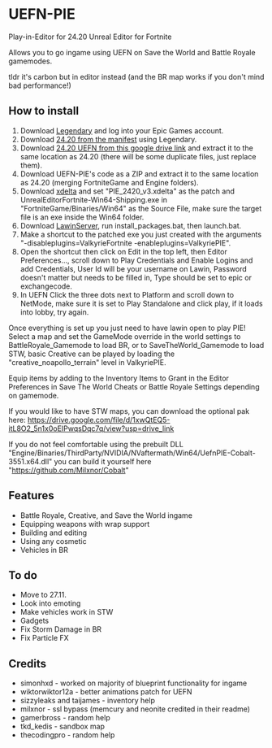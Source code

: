 # UEFN-PIE
 Play-in-Editor for 24.20 Unreal Editor for Fortnite

Allows you to go ingame using UEFN on Save the World and Battle Royale gamemodes.

tldr it's carbon but in editor instead (and the BR map works if you don't mind bad performance!)

## How to install

1. Download [Legendary](https://github.com/derrod/legendary) and log into your Epic Games account.
2. Download [24.20 from the manifest](https://github.com/polynite/fn-releases/blob/master/manifests/tmTvOoFm8OIjCeEGcEy5K-JduF6EvA.manifest) using Legendary.
3. Download [24.20 UEFN from this google drive link](https://drive.google.com/file/d/19Tf2c5O0ZAsjAWzwrpQBYgPszo9GQKQn/view?usp=sharing) and extract it to the same location as 24.20 (there will be some duplicate files, just replace them).
4. Download UEFN-PIE's code as a ZIP and extract it to the same location as 24.20 (merging FortniteGame and Engine folders).
5. Download [xdelta](https://www.romhacking.net/download/utilities/598/) and set "PIE_2420_v3.xdelta" as the patch and UnrealEditorFortnite-Win64-Shipping.exe in "FortniteGame/Binaries/Win64" as the Source File, make sure the target file is an exe inside the Win64 folder.
6. Download [LawinServer](https://github.com/Lawin0129/LawinServer), run install_packages.bat, then launch.bat.
7. Make a shortcut to the patched exe you just created with the arguments "-disableplugins=ValkyrieFortnite -enableplugins=ValkyriePIE".
8. Open the shortcut then click on Edit in the top left, then Editor Preferences..., scroll down to Play Credentials and Enable Logins and add Credentials, User Id will be your username on Lawin, Password doesn't matter but needs to be filled in, Type should be set to epic or exchangecode.
9. In UEFN Click the three dots next to Platform and scroll down to NetMode, make sure it is set to Play Standalone and click play, if it loads into lobby, try again.

Once everything is set up you just need to have lawin open to play PIE! Select a map and set the GameMode override in the world settings to BattleRoyale_Gamemode to load BR, or to SaveTheWorld_Gamemode to load STW, basic Creative can be played by loading the "creative_noapollo_terrain" level in ValkyriePIE.

Equip items by adding to the Inventory Items to Grant in the Editor Preferences in Save The World Cheats or Battle Royale Settings depending on gamemode.

If you would like to have STW maps, you can download the optional pak here:
https://drive.google.com/file/d/1xwQtEQ5-itL8O2_5n1x0oEIPwqsDqc7q/view?usp=drive_link

If you do not feel comfortable using the prebuilt DLL "Engine/Binaries/ThirdParty/NVIDIA/NVaftermath/Win64/UefnPIE-Cobalt-3551.x64.dll" you can build it yourself here "https://github.com/Milxnor/Cobalt"

## Features
- Battle Royale, Creative, and Save the World ingame
- Equipping weapons with wrap support
- Building and editing
- Using any cosmetic
- Vehicles in BR

## To do
- Move to 27.11.
- Look into emoting
- Make vehicles work in STW
- Gadgets
- Fix Storm Damage in BR
- Fix Particle FX

## Credits
- simonhxd - worked on majority of blueprint functionality for ingame
- wiktorwiktor12a - better animations patch for UEFN
- sizzyleaks and taijames - inventory help
- milxnor - ssl bypass (memcury and neonite credited in their readme)
- gamerbross - random help
- tkd_kedis - sandbox map
- thecodingpro - random help